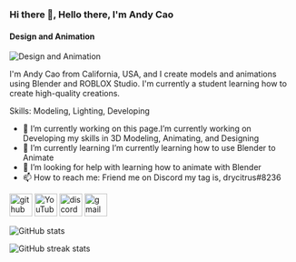 ### Hi there 👋, Hello there, I'm Andy Cao
#### Design and Animation
![Design and Animation](https://blogger.googleusercontent.com/img/b/R29vZ2xl/AVvXsEhce3Z1XmWckeiw1bicBWCaJUkkDuk6Hik9FpYu9ZvJq9mMwJnKHVC0Wgf58l2bMIeTwv9cnGwA8-QsKzCWwcehEA3Vk3-kSbLsQA7FlBhLBQPgo80e-rw1aF7ZOfd1ncSX_muvCnro9NJwyFGCzy-p07WykOwwchRQoa2Hr14i0QnCJQNoM14Dn6Sv/w470-h195/Drawing-25.sketchpad.png)


I'm Andy Cao from California, USA, and I create models and animations using Blender and ROBLOX Studio. I'm currently a student learning how to create high-quality creations. 

Skills: Modeling, Lighting, Developing

- 🔭 I’m currently working on this page.I’m currently working on Developing my skills in 3D Modeling, Animating, and Designing  
- 🌱 I’m currently learning I’m currently learning how to use Blender to Animate 
- 🤔 I’m looking for help with learning how to animate with Blender 
- 📫 How to reach me: Friend me on Discord my tag is, drycitrus#8236 


[<img src='https://cdn.jsdelivr.net/npm/simple-icons@3.0.1/icons/github.svg' alt='github' height='40'>](https://github.com/Drycitrus)  [<img src='https://cdn.jsdelivr.net/npm/simple-icons@3.0.1/icons/youtube.svg' alt='YouTube' height='40'>](https://www.youtube.com/channel/https://www.youtube.com/channel/UC0EOHhRAcZFUue35y9fQdwg)  [<img src='https://cdn.jsdelivr.net/npm/simple-icons@3.0.1/icons/discord.svg' alt='discord' height='40'>](drycitrus#8236)  [<img src='https://cdn.jsdelivr.net/npm/simple-icons@3.0.1/icons/gmail.svg' alt='gmail' height='40'>](Twiceconfigure@gmail.com)  

![GitHub stats](https://github-readme-stats.vercel.app/api?username=Drycitrus&show_icons=true)  

![GitHub streak stats](https://github-readme-streak-stats.herokuapp.com/?user=Drycitrus)  

